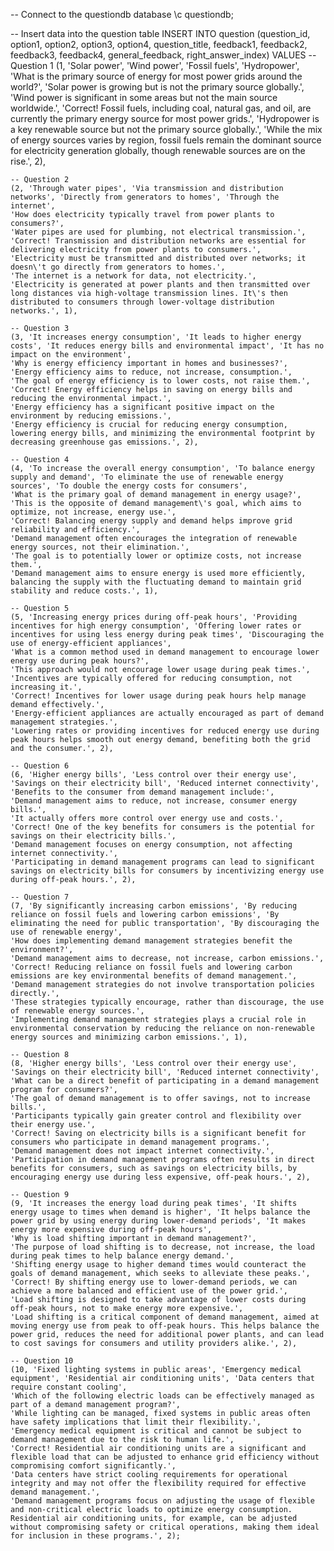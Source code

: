 -- Connect to the questiondb database
\c questiondb;

-- Insert data into the question table
INSERT INTO question (question_id, option1, option2, option3, option4, question_title, feedback1, feedback2, feedback3, feedback4, general_feedback, right_answer_index)
VALUES
    -- Question 1
    (1, 'Solar power', 'Wind power', 'Fossil fuels', 'Hydropower', 'What is the primary source of energy for most power grids around the world?', 
    'Solar power is growing but is not the primary source globally.', 
    'Wind power is significant in some areas but not the main source worldwide.', 
    'Correct! Fossil fuels, including coal, natural gas, and oil, are currently the primary energy source for most power grids.', 
    'Hydropower is a key renewable source but not the primary source globally.', 
    'While the mix of energy sources varies by region, fossil fuels remain the dominant source for electricity generation globally, though renewable sources are on the rise.', 2),

    -- Question 2
    (2, 'Through water pipes', 'Via transmission and distribution networks', 'Directly from generators to homes', 'Through the internet', 
    'How does electricity typically travel from power plants to consumers?', 
    'Water pipes are used for plumbing, not electrical transmission.', 
    'Correct! Transmission and distribution networks are essential for delivering electricity from power plants to consumers.', 
    'Electricity must be transmitted and distributed over networks; it doesn\'t go directly from generators to homes.', 
    'The internet is a network for data, not electricity.', 
    'Electricity is generated at power plants and then transmitted over long distances via high-voltage transmission lines. It\'s then distributed to consumers through lower-voltage distribution networks.', 1),

    -- Question 3
    (3, 'It increases energy consumption', 'It leads to higher energy costs', 'It reduces energy bills and environmental impact', 'It has no impact on the environment', 
    'Why is energy efficiency important in homes and businesses?', 
    'Energy efficiency aims to reduce, not increase, consumption.', 
    'The goal of energy efficiency is to lower costs, not raise them.', 
    'Correct! Energy efficiency helps in saving on energy bills and reducing the environmental impact.', 
    'Energy efficiency has a significant positive impact on the environment by reducing emissions.', 
    'Energy efficiency is crucial for reducing energy consumption, lowering energy bills, and minimizing the environmental footprint by decreasing greenhouse gas emissions.', 2),

    -- Question 4
    (4, 'To increase the overall energy consumption', 'To balance energy supply and demand', 'To eliminate the use of renewable energy sources', 'To double the energy costs for consumers', 
    'What is the primary goal of demand management in energy usage?', 
    'This is the opposite of demand management\'s goal, which aims to optimize, not increase, energy use.', 
    'Correct! Balancing energy supply and demand helps improve grid reliability and efficiency.', 
    'Demand management often encourages the integration of renewable energy sources, not their elimination.', 
    'The goal is to potentially lower or optimize costs, not increase them.', 
    'Demand management aims to ensure energy is used more efficiently, balancing the supply with the fluctuating demand to maintain grid stability and reduce costs.', 1),

    -- Question 5
    (5, 'Increasing energy prices during off-peak hours', 'Providing incentives for high energy consumption', 'Offering lower rates or incentives for using less energy during peak times', 'Discouraging the use of energy-efficient appliances', 
    'What is a common method used in demand management to encourage lower energy use during peak hours?', 
    'This approach would not encourage lower usage during peak times.', 
    'Incentives are typically offered for reducing consumption, not increasing it.', 
    'Correct! Incentives for lower usage during peak hours help manage demand effectively.', 
    'Energy-efficient appliances are actually encouraged as part of demand management strategies.', 
    'Lowering rates or providing incentives for reduced energy use during peak hours helps smooth out energy demand, benefiting both the grid and the consumer.', 2),

    -- Question 6
    (6, 'Higher energy bills', 'Less control over their energy use', 'Savings on their electricity bill', 'Reduced internet connectivity', 
    'Benefits to the consumer from demand management include:', 
    'Demand management aims to reduce, not increase, consumer energy bills.', 
    'It actually offers more control over energy use and costs.', 
    'Correct! One of the key benefits for consumers is the potential for savings on their electricity bills.', 
    'Demand management focuses on energy consumption, not affecting internet connectivity.', 
    'Participating in demand management programs can lead to significant savings on electricity bills for consumers by incentivizing energy use during off-peak hours.', 2),

    -- Question 7
    (7, 'By significantly increasing carbon emissions', 'By reducing reliance on fossil fuels and lowering carbon emissions', 'By eliminating the need for public transportation', 'By discouraging the use of renewable energy', 
    'How does implementing demand management strategies benefit the environment?', 
    'Demand management aims to decrease, not increase, carbon emissions.', 
    'Correct! Reducing reliance on fossil fuels and lowering carbon emissions are key environmental benefits of demand management.', 
    'Demand management strategies do not involve transportation policies directly.', 
    'These strategies typically encourage, rather than discourage, the use of renewable energy sources.', 
    'Implementing demand management strategies plays a crucial role in environmental conservation by reducing the reliance on non-renewable energy sources and minimizing carbon emissions.', 1),

    -- Question 8
    (8, 'Higher energy bills', 'Less control over their energy use', 'Savings on their electricity bill', 'Reduced internet connectivity', 
    'What can be a direct benefit of participating in a demand management program for consumers?', 
    'The goal of demand management is to offer savings, not to increase bills.', 
    'Participants typically gain greater control and flexibility over their energy use.', 
    'Correct! Saving on electricity bills is a significant benefit for consumers who participate in demand management programs.', 
    'Demand management does not impact internet connectivity.', 
    'Participation in demand management programs often results in direct benefits for consumers, such as savings on electricity bills, by encouraging energy use during less expensive, off-peak hours.', 2),

    -- Question 9
    (9, 'It increases the energy load during peak times', 'It shifts energy usage to times when demand is higher', 'It helps balance the power grid by using energy during lower-demand periods', 'It makes energy more expensive during off-peak hours', 
    'Why is load shifting important in demand management?', 
    'The purpose of load shifting is to decrease, not increase, the load during peak times to help balance energy demand.', 
    'Shifting energy usage to higher demand times would counteract the goals of demand management, which seeks to alleviate these peaks.', 
    'Correct! By shifting energy use to lower-demand periods, we can achieve a more balanced and efficient use of the power grid.', 
    'Load shifting is designed to take advantage of lower costs during off-peak hours, not to make energy more expensive.', 
    'Load shifting is a critical component of demand management, aimed at moving energy use from peak to off-peak hours. This helps balance the power grid, reduces the need for additional power plants, and can lead to cost savings for consumers and utility providers alike.', 2),

    -- Question 10
    (10, 'Fixed lighting systems in public areas', 'Emergency medical equipment', 'Residential air conditioning units', 'Data centers that require constant cooling', 
    'Which of the following electric loads can be effectively managed as part of a demand management program?', 
    'While lighting can be managed, fixed systems in public areas often have safety implications that limit their flexibility.', 
    'Emergency medical equipment is critical and cannot be subject to demand management due to the risk to human life.', 
    'Correct! Residential air conditioning units are a significant and flexible load that can be adjusted to enhance grid efficiency without compromising comfort significantly.', 
    'Data centers have strict cooling requirements for operational integrity and may not offer the flexibility required for effective demand management.', 
    'Demand management programs focus on adjusting the usage of flexible and non-critical electric loads to optimize energy consumption. Residential air conditioning units, for example, can be adjusted without compromising safety or critical operations, making them ideal for inclusion in these programs.', 2);
